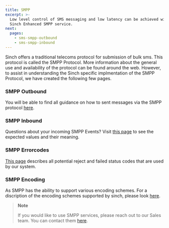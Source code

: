 ```yaml
---
title: SMPP
excerpt: >-
  Low level control of SMS messaging and low latency can be achieved with the
  Sinch Enhanced SMPP service.
next:
  pages:
    - sms-smpp-outbound
    - sms-smpp-inbound
---
```

Sinch offers a traditional telecoms protocol for submission of bulk sms. This protocol is called the SMPP Protocol. More information about the general use and availability of the protocol can be found around the web. However, to assist in understanding the Sinch specific implmentation of the SMPP Protocol, we have created the following few pages. 

### SMPP Outbound
You will be able to find all guidance on how to sent messages via the SMPP protocol [here](https://developers.sinch.com/docs/sms-smpp-outbound).

### SMPP Inbound
Questions about your incoming SMPP Events? Visit [this page](https://developers.sinch.com/docs/sms-smpp-inbound) to see the expected values and their meaning.

### SMPP Errorcodes
[This page](https://developers.sinch.com/docs/sms-smpp-error-specification) describes all potential reject and failed status codes that are used by our system.

### SMPP Encoding 
As SMPP has the ability to support various encoding schemes. For a discription of the encoding schemes supported by sinch, please look [here](https://developers.sinch.com/docs/sms-smpp-encoding).


> **Note**    
>
> If you would like to use SMPP services, please reach out to our Sales team. You can contact them [here](https://www.sinch.com/contact-us/).
